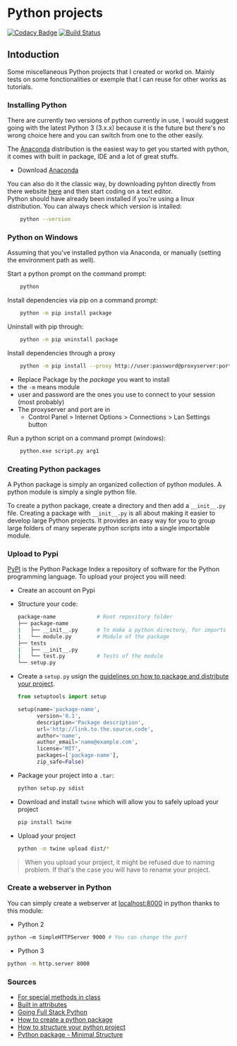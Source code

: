 # Python projects 
[![Codacy Badge](https://api.codacy.com/project/badge/Grade/79b0234d210c427f95285a15dc4f81e9)](https://www.codacy.com/app/Sylhare/Python_Projects?utm_source=github.com&amp;utm_medium=referral&amp;utm_content=Sylhare/Python_Projects&amp;utm_campaign=Badge_Grade)
[![Build Status](https://travis-ci.org/Sylhare/Python.svg?branch=master)](https://travis-ci.org/Sylhare/Python)

## Intoduction 

Some miscellaneous Python projects that I created or workd on. Mainly tests on some fonctionalities or exemple that I can reuse for other works as tutorials.

### Installing Python

There are currently two versions of python currently in use, I would suggest going with the latest Python 3 (3.x.x) because it is the future but there's no wrong choice here and you can switch from one to the other easily.

The [Anaconda](https://www.anaconda.com/) distribution is the easiest way to get you started with python, it comes with built in package, IDE and a lot of great stuffs.

 - Download [Anaconda](https://www.anaconda.com/download/)

You can also do it the classic way, by downloading pyhton directly from there website [here](https://www.python.org/downloads/) and then start coding on a text editor. </br>
Python should have already been installed if you're using a linux distribution. You can always check which version is intalled:

```bash
	python --version
```

### Python on Windows

Assuming that you've installed python via Anaconda, or manually (setting the environment path as well).

Start a python prompt on the command prompt:

```bash
	python
```

Install dependencies via pip on a command prompt:

```bash
	python -m pip install package
```
   
Uninstall with pip through:

```bash
    python -m pip uninstall package
```

Install dependencies through a proxy

```bash
	python -m pip install --proxy http://user:password@proxyserver:port package
```

- Replace Package by the *package* you want to install
- the `-m` means module
- user and password are the ones you use to connect to your session (most probably)
-  The proxyserver and port are in 
	-  Control Panel > Internet Options > Connections > Lan Settings button

Run a python script on a command prompt (windows):

```bash
	python.exe script.py arg1
```

### Creating Python packages

A Python package is simply an organized collection of python modules. A python module is simply a single python file.

To create a python package, create a directory and then add a `__init__.py` file. 
Creating a package with `__init__.py` is all about making it easier to develop large Python projects. It provides an easy way for you to group large folders of many seperate python scripts into a single importable module.


### Upload to Pypi

[PyPI](https://pypi.org/) is the Python Package Index a repository of software for the Python programming language. 
To upload your project you will need:

- Create an account on Pypi
- Structure your code:
    
    ```bash
    package-name             # Root repository folder
    ├── package-name
    |   ├── __init__.py	     # To make a python directory, for imports                           
    |   └── module.py	     # Module of the package	  
    ├── tests
    |   ├── __init__.py	     
    |   └── test.py          # Tests of the module
    └── setup.py
    ```

- Create a `setup.py` usign the [guidelines on how to package and distribute your project](https://packaging.python.org/tutorials/distributing-packages/).

    ```python
    from setuptools import setup

    setup(name='package-name',
          version='0.1',
          description='Package description',
          url='http://link.to.the.source.code',
          author='name',
          author_email='name@example.com',
          license='MIT',
          packages=['package-name'],
          zip_safe=False)
    ```
    
- Package your project into a `.tar`:

    ```bash
    python setup.py sdist
    ```
    
- Download and install `twine` which will allow you to safely upload your project

    ```bash
    pip install twine
    ```
    
- Upload your project

    ```bash
    python -m twine upload dist/*
    ```

> When you upload your project, it might be refused due to naming problem. If that's the case you will have to rename your project.

### Create a webserver in Python

You can simply create a webserver at [localhost:8000](http://localhost:8000) in python thanks to this module:

- Python 2

```bash
python –m SimpleHTTPServer 9000 # You can change the port
```

- Python 3

```bash
python -m http.server 8000 
```

### Sources

- [For special methods in class](http://www.diveintopython3.net/special-method-names.html)
- [Built in attributes](https://www.tutorialspoint.com/python/python_classes_objects.htm)
- [Going Full Stack Python](https://www.fullstackpython.com/introduction.html)
- [How to create a python package](http://timothybramlett.com/How_to_create_a_Python_Package_with___init__py.html)
- [How to structure your python project](http://docs.python-guide.org/en/latest/writing/structure/)
- [Python package - Minimal Structure](http://python-packaging.readthedocs.io/en/latest/minimal.html)